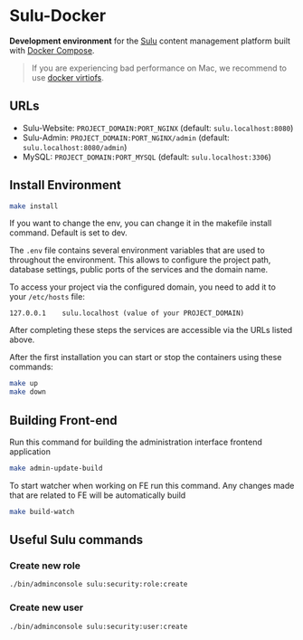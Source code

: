 # Sulu-Docker

**Development environment** for the [Sulu](https://sulu.io/) content management platform built with
[Docker Compose](https://docs.docker.com/compose/).

> If you are experiencing bad performance on Mac, we recommend to
> use [docker virtiofs](https://www.docker.com/blog/speed-boost-achievement-unlocked-on-docker-desktop-4-6-for-mac/).

## URLs

* Sulu-Website: `PROJECT_DOMAIN:PORT_NGINX` (default: `sulu.localhost:8080`)
* Sulu-Admin: `PROJECT_DOMAIN:PORT_NGINX/admin` (default: `sulu.localhost:8080/admin`)
* MySQL: `PROJECT_DOMAIN:PORT_MYSQL` (default: `sulu.localhost:3306`)

## Install Environment

```bash
make install
```

If you want to change the env, you can change it in the makefile install command. Default is set to dev.

The `.env` file contains several environment variables that are used to throughout the environment.
This allows to configure the project path, database settings, public ports of the services and the domain name.

To access your project via the configured domain, you need to add it to your `/etc/hosts` file:

```
127.0.0.1    sulu.localhost (value of your PROJECT_DOMAIN)
```

After completing these steps the services are accessible via the URLs listed above.

After the first installation you can start or stop the containers using these commands:

```bash
make up
make down
```

## Building Front-end

Run this command for building the administration interface frontend application

```bash
make admin-update-build
```

To start watcher when working on FE run this command. Any changes made that are related to FE will be automatically
build

```bash
make build-watch
```

## Useful Sulu commands

### Create new role
```bash
./bin/adminconsole sulu:security:role:create 
```
### Create new user
```bash
./bin/adminconsole sulu:security:user:create 
```
